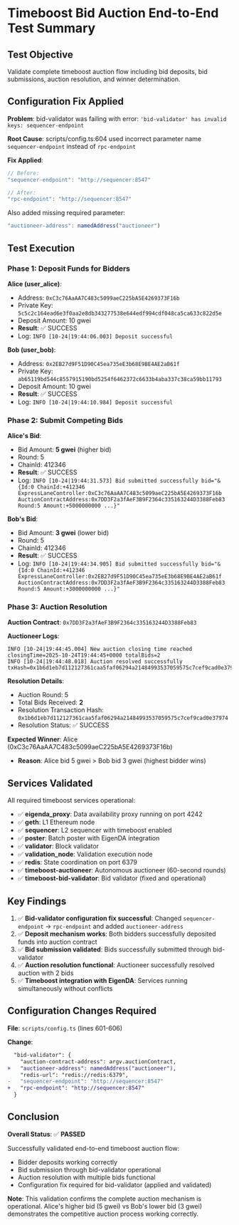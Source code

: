 # Timeboost Bid Auction End-to-End Test Summary

## Test Objective
Validate complete timeboost auction flow including bid deposits, bid submissions, auction resolution, and winner determination.

## Configuration Fix Applied
**Problem**: bid-validator was failing with error: `'bid-validator' has invalid keys: sequencer-endpoint`

**Root Cause**: scripts/config.ts:604 used incorrect parameter name `sequencer-endpoint` instead of `rpc-endpoint`

**Fix Applied**:
```typescript
// Before:
"sequencer-endpoint": "http://sequencer:8547"

// After:
"rpc-endpoint": "http://sequencer:8547"
```

Also added missing required parameter:
```typescript
"auctioneer-address": namedAddress("auctioneer")
```

## Test Execution

### Phase 1: Deposit Funds for Bidders

**Alice (user_alice)**:
- Address: `0xC3c76AaAA7C483c5099aeC225bA5E4269373F16b`
- Private Key: `5c5c2c164ead6e3f0aa2e8db343277538e644edf994cdf048ca5ca633c822d5e`
- Deposit Amount: 10 gwei
- **Result**: ✅ SUCCESS
- Log: `INFO [10-24|19:44:06.003] Deposit successful`

**Bob (user_bob)**:
- Address: `0x2EB27d9F51D90C45ea735eE3b68E9BE4AE2aB61f`
- Private Key: `ab65119bd544c8557915190bd5254f6462372c6633b4aba337c38ca59bb11793`
- Deposit Amount: 10 gwei
- **Result**: ✅ SUCCESS
- Log: `INFO [10-24|19:44:10.984] Deposit successful`

### Phase 2: Submit Competing Bids

**Alice's Bid**:
- Bid Amount: **5 gwei** (higher bid)
- Round: 5
- ChainId: 412346
- **Result**: ✅ SUCCESS
- Log: `INFO [10-24|19:44:31.573] Bid submitted successfully bid="&{Id:0 ChainId:+412346 ExpressLaneController:0xC3c76AaAA7C483c5099aeC225bA5E4269373F16b AuctionContractAddress:0x7DD3F2a3fAeF3B9F2364c335163244D3388Feb83 Round:5 Amount:+5000000000 ...}"`

**Bob's Bid**:
- Bid Amount: **3 gwei** (lower bid)
- Round: 5
- ChainId: 412346
- **Result**: ✅ SUCCESS
- Log: `INFO [10-24|19:44:34.905] Bid submitted successfully bid="&{Id:0 ChainId:+412346 ExpressLaneController:0x2EB27d9F51D90C45ea735eE3b68E9BE4AE2aB61f AuctionContractAddress:0x7DD3F2a3fAeF3B9F2364c335163244D3388Feb83 Round:5 Amount:+3000000000 ...}"`

### Phase 3: Auction Resolution

**Auction Contract**: `0x7DD3F2a3fAeF3B9F2364c335163244D3388Feb83`

**Auctioneer Logs**:
```
INFO [10-24|19:44:45.004] New auction closing time reached closingTime=2025-10-24T19:44:45+0000 totalBids=2
INFO [10-24|19:44:48.018] Auction resolved successfully txHash=0x1b6d1eb7d112127361caa5faf06294a21484993537059575c7cef9cad0e37974
```

**Resolution Details**:
- Auction Round: 5
- Total Bids Received: **2**
- Resolution Transaction Hash: `0x1b6d1eb7d112127361caa5faf06294a21484993537059575c7cef9cad0e37974`
- Resolution Status: ✅ SUCCESS

**Expected Winner**: Alice (0xC3c76AaAA7C483c5099aeC225bA5E4269373F16b)
- **Reason**: Alice bid 5 gwei > Bob bid 3 gwei (highest bidder wins)

## Services Validated

All required timeboost services operational:
- ✅ **eigenda_proxy**: Data availability proxy running on port 4242
- ✅ **geth**: L1 Ethereum node
- ✅ **sequencer**: L2 sequencer with timeboost enabled
- ✅ **poster**: Batch poster with EigenDA integration
- ✅ **validator**: Block validator
- ✅ **validation_node**: Validation execution node
- ✅ **redis**: State coordination on port 6379
- ✅ **timeboost-auctioneer**: Autonomous auctioneer (60-second rounds)
- ✅ **timeboost-bid-validator**: Bid validator (fixed and operational)

## Key Findings

1. ✅ **Bid-validator configuration fix successful**: Changed `sequencer-endpoint` → `rpc-endpoint` and added `auctioneer-address`
2. ✅ **Deposit mechanism works**: Both bidders successfully deposited funds into auction contract
3. ✅ **Bid submission validated**: Bids successfully submitted through bid-validator
4. ✅ **Auction resolution functional**: Auctioneer successfully resolved auction with 2 bids
5. ✅ **Timeboost integration with EigenDA**: Services running simultaneously without conflicts

## Configuration Changes Required

**File**: `scripts/config.ts` (lines 601-606)

**Change**:
```diff
  "bid-validator": {
    "auction-contract-address": argv.auctionContract,
+   "auctioneer-address": namedAddress("auctioneer"),
    "redis-url": "redis://redis:6379",
-   "sequencer-endpoint": "http://sequencer:8547"
+   "rpc-endpoint": "http://sequencer:8547"
  }
```

## Conclusion

**Overall Status**: ✅ **PASSED**

Successfully validated end-to-end timeboost auction flow:
- Bidder deposits working correctly
- Bid submission through bid-validator operational
- Auction resolution with multiple bids functional
- Configuration fix required for bid-validator (applied and validated)

**Note**: This validation confirms the complete auction mechanism is operational. Alice's higher bid (5 gwei) vs Bob's lower bid (3 gwei) demonstrates the competitive auction process working correctly.
